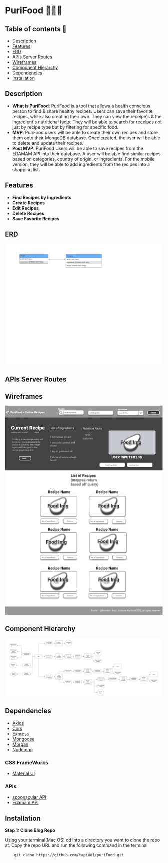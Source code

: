 # PuriFood 🍖🥑🍉

## Table of contents 📒

- [Description](#description)
- [Features](#feautres)
- [ERD](#erd)
- [APIs Server Routes](#apis-server-routes)
- [Wireframes](#wireframes)
- [Component Hierarchy](#component-hierarchy)
- [Dependencies](#denpendencies)
- [Installation](#installation)

## Description

- **What is PuriFood**: PuriFood is a tool that allows a health conscious
  person to find & share healthy recipes. Users can save
  their favorite recipes, while also creating their own.
  They can view the receipe's & the ingredient's
  nutritional facts. They will be able to search for
  receipes not just by recipe type but by filtering for
  specific food.
- **MVP**: PuriFood users will be able to create their own
  recipes and store them onto their MongoDB database.
  Once created, the user will be able to delete and
  update their recipes.
- **Post MVP**: PuriFood Users will be able to save recipes
  from the EDAMAM API into their database. A user will
  be able find similar recipes based on categories,
  country of origin, or ingredients. For the mobile
  version, they will be able to add ingredients from
  the recipes into a shopping list.

## Features

- **Find Recipes by Ingredients**
- **Create Recipes**
- **Edit Recipes**
- **Delete Recipes**
- **Save Favorite Recipes**

## ERD

![PuriFood ERD](./assets/PuriFood%20ERD.png)

## APIs Server Routes

## Wireframes

![PuriFood Wireframe](./assets/puriFood-wireFrame.png)

## Component Hierarchy

![PuriFood Component Hierarchy](./assets/PuriFood%20Hierarchy.png)

## Dependencies

- [Axios](https://github.com/axios/axios)
- [Cors](https://www.npmjs.com/package/cors)
- [Express](https://expressjs.com/en/starter/installing.html)
- [Mongoose](https://www.npmjs.com/package/mongoose)
- [Morgan](https://www.npmjs.com/package/morgan)
- [Nodemon](https://www.npmjs.com/package/nodemon)

### CSS FrameWorks

- [Material UI](https://mui.com/)

### APIs

- [spoonacular API](https://spoonacular.com/food-api)
- [Edamam API](https://www.edamam.com/)

## Installation

**Step 1: Clone Blog Repo**

Using your terminal(Mac OS) cd into a directory you want to
clone the repo at. Copy the repo URL and run the following command
in the terminal

        git clone https://github.com/tapia81/puriFood.git
